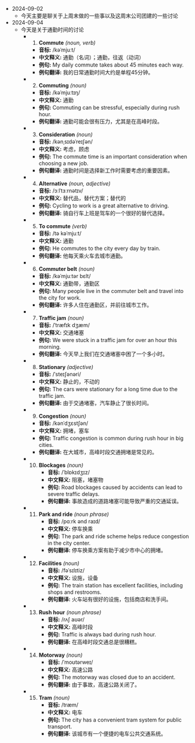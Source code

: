 - 2024-09-02
	- 今天主要是聊关于上周末做的一些事以及这周末公司团建的一些讨论
- 2024-09-04
	- 今天是关于通勤时间的讨论
		- 1. **Commute** *(noun, verb)*
			- **音标:** /kəˈmjuːt/
			- **中文释义:** 通勤（名词）；通勤，往返（动词）
			- **例句:** My daily commute takes about 45 minutes each way.
			- **例句翻译:** 我的日常通勤时间大约是单程45分钟。
		- 2. **Commuting** *(noun)*
			- **音标:** /kəˈmjuːtɪŋ/
			- **中文释义:** 通勤
			- **例句:** Commuting can be stressful, especially during rush hour.
			- **例句翻译:** 通勤可能会很有压力，尤其是在高峰时段。
		- 3. **Consideration** *(noun)*
			- **音标:** /kənˌsɪdəˈreɪʃən/
			- **中文释义:** 考虑，顾虑
			- **例句:** The commute time is an important consideration when choosing a new job.
			- **例句翻译:** 通勤时间是选择新工作时需要考虑的重要因素。
		- 4. **Alternative** *(noun, adjective)*
			- **音标:** /ɔːlˈtɜːrnətɪv/
			- **中文释义:** 替代品，替代方案；替代的
			- **例句:** Cycling to work is a great alternative to driving.
			- **例句翻译:** 骑自行车上班是驾车的一个很好的替代选择。
		- 5. **To commute** *(verb)*
			- **音标:** /tə kəˈmjuːt/
			- **中文释义:** 通勤
			- **例句:** He commutes to the city every day by train.
			- **例句翻译:** 他每天乘火车去城市通勤。
		- 6. **Commuter belt** *(noun)*
			- **音标:** /kəˈmjuːtər bɛlt/
			- **中文释义:** 通勤带，通勤区
			- **例句:** Many people live in the commuter belt and travel into the city for work.
			- **例句翻译:** 许多人住在通勤区，并前往城市工作。
		- 7. **Traffic jam** *(noun)*
			- **音标:** /ˈtræfɪk dʒæm/
			- **中文释义:** 交通堵塞
			- **例句:** We were stuck in a traffic jam for over an hour this morning.
			- **例句翻译:** 今天早上我们在交通堵塞中困了一个多小时。
		- 8. **Stationary** *(adjective)*
			- **音标:** /ˈsteɪʃənəri/
			- **中文释义:** 静止的，不动的
			- **例句:** The cars were stationary for a long time due to the traffic jam.
			- **例句翻译:** 由于交通堵塞，汽车静止了很长时间。
		- 9. **Congestion** *(noun)*
			- **音标:** /kənˈdʒɛstʃən/
			- **中文释义:** 拥堵，塞车
			- **例句:** Traffic congestion is common during rush hour in big cities.
			- **例句翻译:** 在大城市，高峰时段交通拥堵是常见的。
		- 10. **Blockages** *(noun)*
				- **音标:** /ˈblɒkɪdʒɪz/
				- **中文释义:** 阻塞，堵塞物
				- **例句:** Road blockages caused by accidents can lead to severe traffic delays.
				- **例句翻译:** 事故造成的道路堵塞可能导致严重的交通延误。
		- 11. **Park and ride** *(noun phrase)*
				- **音标:** /pɑːrk ənd raɪd/
				- **中文释义:** 停车换乘
				- **例句:** The park and ride scheme helps reduce congestion in the city center.
				- **例句翻译:** 停车换乘方案有助于减少市中心的拥堵。
		- 12. **Facilities** *(noun)*
				- **音标:** /fəˈsɪlɪtiz/
				- **中文释义:** 设施，设备
				- **例句:** The train station has excellent facilities, including shops and restrooms.
				- **例句翻译:** 火车站有很好的设施，包括商店和洗手间。
		- 13. **Rush hour** *(noun phrase)*
				- **音标:** /rʌʃ aʊər/
				- **中文释义:** 高峰时段
				- **例句:** Traffic is always bad during rush hour.
				- **例句翻译:** 在高峰时段交通总是很糟糕。
		- 14. **Motorway** *(noun)*
				- **音标:** /ˈmoʊtərweɪ/
				- **中文释义:** 高速公路
				- **例句:** The motorway was closed due to an accident.
				- **例句翻译:** 由于事故，高速公路关闭了。
		- 15. **Tram** *(noun)*
				- **音标:** /træm/
				- **中文释义:** 电车
				- **例句:** The city has a convenient tram system for public transport.
				- **例句翻译:** 该城市有一个便捷的电车公共交通系统。